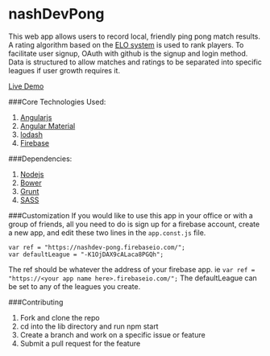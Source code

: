 # nashDevPong
This web app allows users to record local, friendly ping pong match results.  A rating algorithm based on the [ELO system](https://en.wikipedia.org/wiki/Elo_rating_system) is used to rank players.  To facilitate user signup, OAuth with github is the signup and login method.  Data is structured to allow matches and ratings to be separated into specific leagues if user growth requires it.

[Live Demo](https://nashdev-pong.firebaseapp.com)

###Core Technologies Used:
1. [Angularjs](https://angularjs.org/)
2. [Angular Material](https://material.angularjs.org/)
3. [lodash](https://lodash.com/)
4. [Firebase](https://www.firebase.com/)

###Dependencies:
1. [Nodejs](https://nodejs.org/en/)
2. [Bower](http://bower.io/)
3. [Grunt](http://gruntjs.com/)
4. [SASS](http://sass-lang.com/guide)

###Customization
If you would like to use this app in your office or with a group of friends, all you need to do is sign up for a firebase account, create a new app, and edit these two lines in the `app.const.js` file. 

	var ref = "https://nashdev-pong.firebaseio.com/";
    var defaultLeague = "-K1OjDAX9cALaca8PGQh";
    
The ref should be whatever the address of your firebase app. ie `var ref = "https://<your app name here>.firebaseio.com/";`
The defaultLeague can be set to any of the leagues you create.

###Contributing 
1. Fork and clone the repo
2. cd into the lib directory and run npm start
3. Create a branch and work on a specific issue or feature
4. Submit a pull request for the feature

